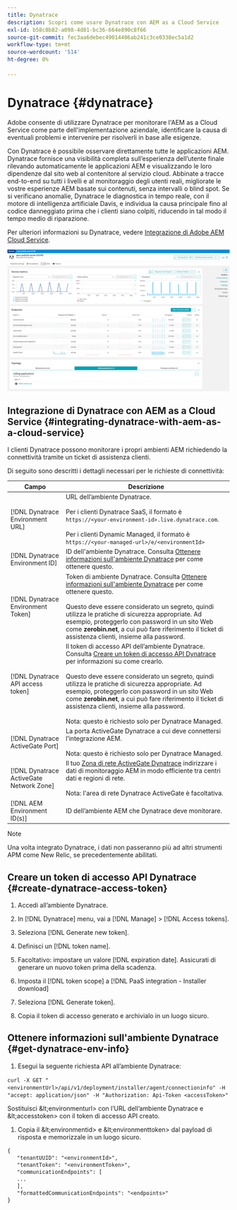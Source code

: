 ```yaml
---
title: Dynatrace
description: Scopri come usare Dynatrace con AEM as a Cloud Service
exl-id: b58c8b82-a098-4d81-bc36-664e890c8f66
source-git-commit: fec3aa6debec49014406ab241c3ce0338ec5a1d2
workflow-type: tm+mt
source-wordcount: '514'
ht-degree: 0%

---
```


# Dynatrace {#dynatrace}

Adobe consente di utilizzare Dynatrace per monitorare l&#39;AEM as a Cloud Service come parte dell&#39;implementazione aziendale, identificare la causa di eventuali problemi e intervenire per risolverli in base alle esigenze.

Con Dynatrace è possibile osservare direttamente tutte le applicazioni AEM. Dynatrace fornisce una visibilità completa sull’esperienza dell’utente finale rilevando automaticamente le applicazioni AEM e visualizzando le loro dipendenze dal sito web al contenitore al servizio cloud. Abbinate a tracce end-to-end su tutti i livelli e al monitoraggio degli utenti reali, migliorate le vostre esperienze AEM basate sui contenuti, senza intervalli o blind spot. Se si verificano anomalie, Dynatrace le diagnostica in tempo reale, con il motore di intelligenza artificiale Davis, e individua la causa principale fino al codice danneggiato prima che i clienti siano colpiti, riducendo in tal modo il tempo medio di riparazione.

Per ulteriori informazioni su Dynatrace, vedere [Integrazione di Adobe AEM Cloud Service](https://www.dynatrace.com/hub/detail/adobe-experience-manager-1/).

![Metriche delle prestazioni di authoring e pubblicazione AEM](/help/implementing/cloud-manager/assets/dynatrace-performance-metrics.png)

## Integrazione di Dynatrace con AEM as a Cloud Service {#integrating-dynatrace-with-aem-as-a-cloud-service}

I clienti Dynatrace possono monitorare i propri ambienti AEM richiedendo la connettività tramite un ticket di assistenza clienti.

Di seguito sono descritti i dettagli necessari per le richieste di connettività:

| **Campo** | **Descrizione** |
|---|---|
| [!DNL Dynatrace Environment URL] | URL dell’ambiente Dynatrace.<br><br>Per i clienti Dynatrace SaaS, il formato è `https://<your-environment-id>.live.dynatrace.com`.<br><br>Per i clienti Dynamic Managed, il formato è `https://<your-managed-url>/e/<environmentId>` |
| [!DNL Dynatrace Environment ID] | ID dell&#39;ambiente Dynatrace. Consulta [Ottenere informazioni sull&#39;ambiente Dynatrace](#get-dynatrace-env-info) per come ottenere questo. |
| [!DNL Dynatrace Environment Token] | Token di ambiente Dynatrace. Consulta [Ottenere informazioni sull&#39;ambiente Dynatrace](#get-dynatrace-env-info) per come ottenere questo.<br><br>Questo deve essere considerato un segreto, quindi utilizza le pratiche di sicurezza appropriate. Ad esempio, proteggerlo con password in un sito Web come **zerobin.net**, a cui può fare riferimento il ticket di assistenza clienti, insieme alla password. |
| [!DNL Dynatrace API access token] | Il token di accesso API dell’ambiente Dynatrace.  Consulta [Creare un token di accesso API Dynatrace](#create-dynatrace-access-token) per informazioni su come crearlo.<br><br>Questo deve essere considerato un segreto, quindi utilizza le pratiche di sicurezza appropriate. Ad esempio, proteggerlo con password in un sito Web come **zerobin.net**, a cui può fare riferimento il ticket di assistenza clienti, insieme alla password.<br><br>Nota: questo è richiesto solo per Dynatrace Managed. |
| [!DNL Dynatrace ActiveGate Port] | La porta ActiveGate Dynatrace a cui deve connettersi l’integrazione AEM.<br><br>Nota: questo è richiesto solo per Dynatrace Managed. |
| [!DNL Dynatrace ActiveGate Network Zone] | Il tuo [Zona di rete ActiveGate Dynatrace](https://docs.dynatrace.com/docs/manage/network-zones) indirizzare i dati di monitoraggio AEM in modo efficiente tra centri dati e regioni di rete.<br><br>Nota: l&#39;area di rete Dynatrace ActiveGate è facoltativa. |
| [!DNL AEM Environment ID(s)] | ID dell’ambiente AEM che Dynatrace deve monitorare. |

>[!NOTE]
>
>Una volta integrato Dynatrace, i dati non passeranno più ad altri strumenti APM come New Relic, se precedentemente abilitati.


## Creare un token di accesso API Dynatrace {#create-dynatrace-access-token}

1. Accedi all’ambiente Dynatrace.
1. In [!DNL Dynatrace] menu, vai a [!DNL Manage] > [!DNL Access tokens].
1. Seleziona [!DNL Generate new token].
1. Definisci un [!DNL token name].

1. Facoltativo: impostare un valore [!DNL expiration date]. Assicurati di generare un nuovo token prima della scadenza.
1. Imposta il [!DNL token scope] a [!DNL PaaS integration - Installer download]
1. Seleziona [!DNL Generate token].
1. Copia il token di accesso generato e archivialo in un luogo sicuro.


## Ottenere informazioni sull&#39;ambiente Dynatrace {#get-dynatrace-env-info}

1. Esegui la seguente richiesta API all’ambiente Dynatrace:

`curl -X GET "<environmentUrl>/api/v1/deployment/installer/agent/connectioninfo" -H "accept: application/json" -H "Authorization: Api-Token <accessToken>"`

Sostituisci \&lt;environmenturl> con l’URL dell’ambiente Dynatrace e \&lt;accesstoken> con il token di accesso API creato.

1. Copia il \&lt;environmentid> e \&lt;environmenttoken> dal payload di risposta e memorizzale in un luogo sicuro.

```
{
   "tenantUUID": "<environmentId>",
   "tenantToken": "<environmentToken>",
   "communicationEndpoints": [
   ... 
   ],
   "formattedCommunicationEndpoints": "<endpoints>" 
}
```


